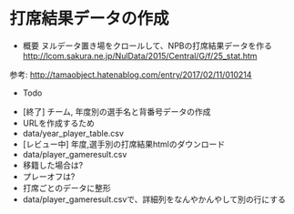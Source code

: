 打席結果データの作成
===

* 概要
ヌルデータ置き場をクロールして、NPBの打席結果データを作る
http://lcom.sakura.ne.jp/NulData/2015/Central/G/f/25_stat.htm

参考: http://tamaobject.hatenablog.com/entry/2017/02/11/010214

* Todo

- [終了] チーム, 年度別の選手名と背番号データの作成
 - URLを作成するため
 - data/year_player_table.csv
- [レビュー中] 年度,選手別の打席結果htmlのダウンロード
 - data/player_gameresult.csv
 - 移籍した場合は? 
 - プレーオフは?
- 打席ごとのデータに整形
 - data/player_gameresult.csvで、詳細列をなんやかんやして別の行にする



